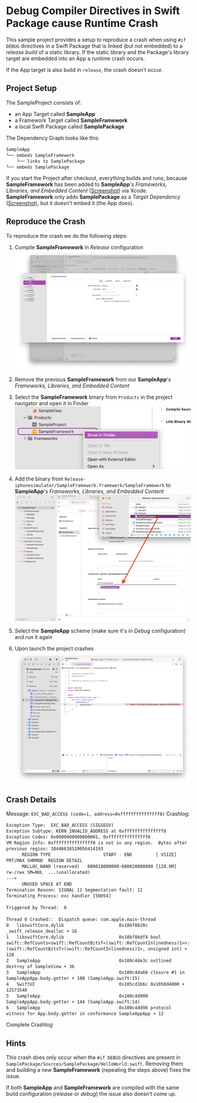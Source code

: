 # Debug Compiler Directives in Swift Package cause Runtime Crash

This sample project provides a setup to reproduce a crash when using `#if DEBUG` directives in a Swift Package that is linked (but not embedded) to a *release build* of a static library. If the static library and the Package's library target are embedded into an App a runtime crash occurs. 

If the App target is also build in `release`, the crash doesn't occur.

## Project Setup 

The SampleProject consists of:

* an App Target called **SampleApp**
* a Framework Target called **SampleFramework**
* a local Swift Package called **SamplePackage**

The Dependency Graph looks like this: 

```
SampleApp
└── embeds SampleFramework
    └── links to SamplePackage
└── embeds SamplePackage
```

If you start the Project after checkout, everything builds and runs, because **SampleFramework** has been added to **SampleApp**'s *Frameworks, Libraries, and Embedded Content* ([Screenshot](https://github.com/mrtnlst/SampleProject/blob/main/Resources/Default-Embedding-of-Frameworks-into-App.png)) via Xcode. **SampleFramework** only adds **SamplePackage** as a *Target Dependency* ([Screenshot](https://github.com/mrtnlst/SampleProject/blob/main/Resources/Default-Linking-of-Package-to-Framework.png)), but it doesn't embed it (the App does).

## Reproduce the Crash

To reproduce the crash we do the following steps:

1. Compile **SampleFramework** in *Release* configuration
![Compiling Framework in Release Mode](https://github.com/mrtnlst/SampleProject/blob/main/Resources/Compiling-Framework-in-Release.png)

2. Remove the previous **SampleFramework** from our **SampleApp**'s *Frameworks, Libraries, and Embedded Content*
3. Select the **SampleFramework** binary from `Products` in the project navigator and open it in Finder
![Show binary framework in build directory](https://github.com/mrtnlst/SampleProject/blob/main/Resources/Show-Binary-Framework-from-Build-Directory.png)


4. Add the binary from `Release-iphonesimulator/SampleFramework.framework/SampleFramework` to **SampleApp**'s *Frameworks, Libraries, and Embedded Content*
![Add binary framework to App](https://github.com/mrtnlst/SampleProject/blob/main/Resources/Add-Binary-Framework-to-App.png)

5. Select the **SampleApp** scheme (make sure it's in *Debug* configuration) and run it again
6. Upon launch the project crashes
![Image of Crash](https://github.com/mrtnlst/SampleProject/blob/main/Resources/Crash-during-Runtime.png)

## Crash Details
Message: `EXC_BAD_ACCESS (code=1, address=0xfffffffffffffff0)`
Crashlog: 
```
Exception Type:  EXC_BAD_ACCESS (SIGSEGV)
Exception Subtype: KERN_INVALID_ADDRESS at 0xfffffffffffffff0
Exception Codes: 0x0000000000000001, 0xfffffffffffffff0
VM Region Info: 0xfffffffffffffff0 is not in any region.  Bytes after previous region: 18446638520056414193  
      REGION TYPE                    START - END         [ VSIZE] PRT/MAX SHRMOD  REGION DETAIL
      MALLOC_NANO (reserved)   600018000000-600020000000 [128.0M] rw-/rwx SM=NUL  ...(unallocated)
--->  
      UNUSED SPACE AT END
Termination Reason: SIGNAL 11 Segmentation fault: 11
Terminating Process: exc handler [50054]

Triggered by Thread:  0

Thread 0 Crashed::  Dispatch queue: com.apple.main-thread
0   libswiftCore.dylib            	       0x18bf8620c _swift_release_dealloc + 16
1   libswiftCore.dylib            	       0x18bf86df4 bool swift::RefCounts<swift::RefCountBitsT<(swift::RefCountInlinedness)1>>::doDecrementSlow<(swift::PerformDeinit)1>(swift::RefCountBitsT<(swift::RefCountInlinedness)1>, unsigned int) + 128
2   SampleApp                     	       0x100c4de3c outlined destroy of SampleView + 36
3   SampleApp                     	       0x100c4da60 closure #1 in SampleAppApp.body.getter + 108 (SampleApp.swift:15)
4   SwiftUI                       	       0x105cd1b6c 0x1050d4000 + 12573548
5   SampleApp                     	       0x100c4d900 SampleAppApp.body.getter + 144 (SampleApp.swift:14)
6   SampleApp                     	       0x100c4dd98 protocol witness for App.body.getter in conformance SampleAppApp + 12
```
Complete Crashlog

## Hints

This crash does only occur when the `#if DEBUG` directives are present in `SamplePackage/Sources/SamplePackage/HelloWorld.swift`. Removing them and building a new **SampleFramework** (repeating the steps above) fixes the issue. 

If both **SampleApp** and **SampleFramework** are compiled with the same build configuration (*release* or *debug*) the issue also doesn't come up.
